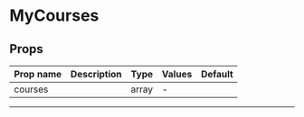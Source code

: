 # MyCourses

## Props

| Prop name | Description | Type  | Values | Default |
| --------- | ----------- | ----- | ------ | ------- |
| courses   |             | array | -      |         |

---
